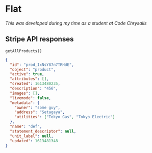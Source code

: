 # Flat

*This was developed during my time as a student at Code Chrysalis*

## Stripe API responses

`getAllProducts()`

```json
{
  "id": "prod_IxNsY87n7TRHdE",
  "object": "product",
  "active": true,
  "attributes": [],
  "created": 1613480235,
  "description": "456",
  "images": [],
  "livemode": false,
  "metadata": {
    "owner": "some guy",
    "address": "Setagaya",
    "utilities": ["Tokyo Gas", "Tokyo Electric"]
  },
  "name": "def",
  "statement_descriptor": null,
  "unit_label": null,
  "updated": 1613481348
}
```

